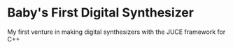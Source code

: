 # Baby's First Digital Synthesizer

My first venture in making digital synthesizers with the JUCE framework for C++
